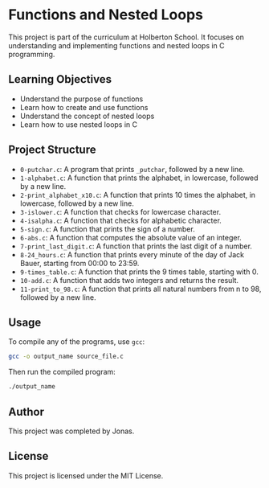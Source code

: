 # Functions and Nested Loops

This project is part of the curriculum at Holberton School. It focuses on understanding and implementing functions and nested loops in C programming.

## Learning Objectives

- Understand the purpose of functions
- Learn how to create and use functions
- Understand the concept of nested loops
- Learn how to use nested loops in C

## Project Structure

- `0-putchar.c`: A program that prints `_putchar`, followed by a new line.
- `1-alphabet.c`: A function that prints the alphabet, in lowercase, followed by a new line.
- `2-print_alphabet_x10.c`: A function that prints 10 times the alphabet, in lowercase, followed by a new line.
- `3-islower.c`: A function that checks for lowercase character.
- `4-isalpha.c`: A function that checks for alphabetic character.
- `5-sign.c`: A function that prints the sign of a number.
- `6-abs.c`: A function that computes the absolute value of an integer.
- `7-print_last_digit.c`: A function that prints the last digit of a number.
- `8-24_hours.c`: A function that prints every minute of the day of Jack Bauer, starting from 00:00 to 23:59.
- `9-times_table.c`: A function that prints the 9 times table, starting with 0.
- `10-add.c`: A function that adds two integers and returns the result.
- `11-print_to_98.c`: A function that prints all natural numbers from n to 98, followed by a new line.

## Usage

To compile any of the programs, use `gcc`:

```sh
gcc -o output_name source_file.c
```

Then run the compiled program:

```sh
./output_name
```

## Author

This project was completed by Jonas.

## License

This project is licensed under the MIT License.